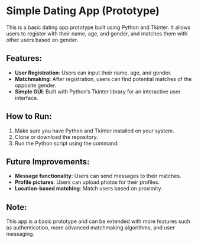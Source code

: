 # Simple Dating App (Prototype)

This is a basic dating app prototype built using Python and Tkinter. It allows users to register with their name, age, and gender, and matches them with other users based on gender.

## Features:
- **User Registration**: Users can input their name, age, and gender.
- **Matchmaking**: After registration, users can find potential matches of the opposite gender.
- **Simple GUI**: Built with Python’s Tkinter library for an interactive user interface.

## How to Run:
1. Make sure you have Python and Tkinter installed on your system.
2. Clone or download the repository.
3. Run the Python script using the command:


## Future Improvements:
- **Message functionality**: Users can send messages to their matches.
- **Profile pictures**: Users can upload photos for their profiles.
- **Location-based matching**: Match users based on proximity.

## Note:
This app is a basic prototype and can be extended with more features such as authentication, more advanced matchmaking algorithms, and user messaging.
